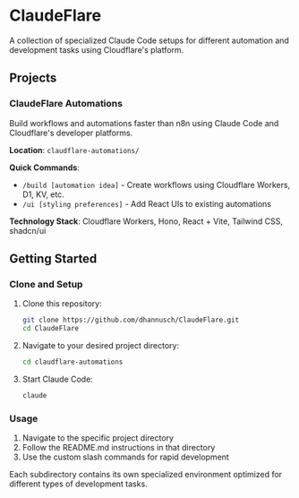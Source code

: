 # ClaudeFlare

A collection of specialized Claude Code setups for different automation and development tasks using Cloudflare's platform.

## Projects

### ClaudeFlare Automations
Build workflows and automations faster than n8n using Claude Code and Cloudflare's developer platforms.

**Location**: `claudflare-automations/`

**Quick Commands**:
- `/build [automation idea]` - Create workflows using Cloudflare Workers, D1, KV, etc.
- `/ui [styling preferences]` - Add React UIs to existing automations

**Technology Stack**: Cloudflare Workers, Hono, React + Vite, Tailwind CSS, shadcn/ui

## Getting Started

### Clone and Setup

1. Clone this repository:
   ```bash
   git clone https://github.com/dhannusch/ClaudeFlare.git
   cd ClaudeFlare
   ```

2. Navigate to your desired project directory:
   ```bash
   cd claudflare-automations
   ```

3. Start Claude Code:
   ```bash
   claude
   ```

### Usage

1. Navigate to the specific project directory
2. Follow the README.md instructions in that directory  
3. Use the custom slash commands for rapid development

Each subdirectory contains its own specialized environment optimized for different types of development tasks.